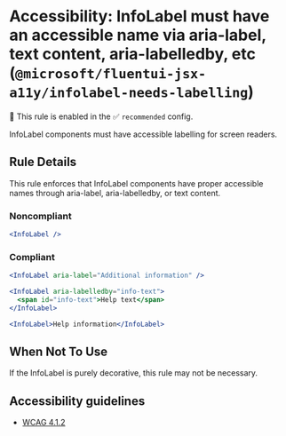# Accessibility: InfoLabel must have an accessible name via aria-label, text content, aria-labelledby, etc (`@microsoft/fluentui-jsx-a11y/infolabel-needs-labelling`)

💼 This rule is enabled in the ✅ `recommended` config.

<!-- end auto-generated rule header -->

InfoLabel components must have accessible labelling for screen readers.

## Rule Details

This rule enforces that InfoLabel components have proper accessible names through aria-label, aria-labelledby, or text content.

### Noncompliant

```jsx
<InfoLabel />
```

### Compliant

```jsx
<InfoLabel aria-label="Additional information" />

<InfoLabel aria-labelledby="info-text">
  <span id="info-text">Help text</span>
</InfoLabel>

<InfoLabel>Help information</InfoLabel>
```

## When Not To Use

If the InfoLabel is purely decorative, this rule may not be necessary.

## Accessibility guidelines

- [WCAG 4.1.2](https://www.w3.org/WAI/WCAG21/Understanding/name-role-value.html)
